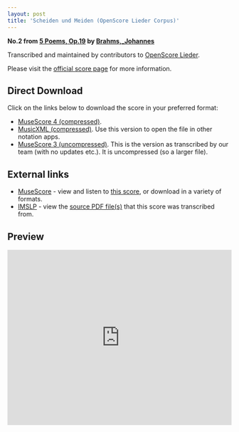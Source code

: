 ```yaml
---
layout: post
title: 'Scheiden und Meiden (OpenScore Lieder Corpus)'
---
```


__No.2 from [5 Poems, Op.19](https://fourscoreandmore.org/OpenScore/Brahms%2C_Johannes/5_Poems%2C_Op.19/) by [Brahms,_Johannes](https://fourscoreandmore.org/OpenScore/Brahms%2C_Johannes)__

Transcribed and maintained by contributors to [OpenScore Lieder].

Please visit the [official score page] for more information.

[official score page]: https://musescore.com/openscore-lieder-corpus/scores/5069028
[OpenScore Lieder]: https://musescore.com/openscore-lieder-corpus

## Direct Download

Click on the links below to download the score in your preferred format:
- [MuseScore 4 (compressed)](https://fourscoreandmore.org/OpenScore/Brahms%2C_Johannes/5_Poems%2C_Op.19/2_Scheiden_und_Meiden.mscz).
- [MusicXML (compressed)](https://fourscoreandmore.org/OpenScore/Brahms%2C_Johannes/5_Poems%2C_Op.19/2_Scheiden_und_Meiden.mxl). Use this version to open the file in other notation apps.
- [MuseScore 3 (uncompressed)](https://raw.githubusercontent.com/OpenScore/Lieder/refs/heads/main/scores/Brahms%2C_Johannes/5_Poems%2C_Op.19/2_Scheiden_und_Meiden/lc5069028.mscx). This is the version as transcribed by our team (with no updates etc.). It is uncompressed (so a larger file).

## External links

- [MuseScore] - view and listen to [this score][MuseScore], or download in a variety of formats.
- [IMSLP] - view the [source PDF file(s)][IMSLP] that this score was transcribed from.

[MuseScore]: https://musescore.com/score/5069028
[IMSLP]: https://imslp.org/wiki/Special:ReverseLookup/97696

## Preview

<iframe width="100%" height="394" src="https://musescore.com/openscore-lieder-corpus/scores/5069028/embed" frameborder="0" allowfullscreen allow="autoplay; fullscreen"></iframe>
